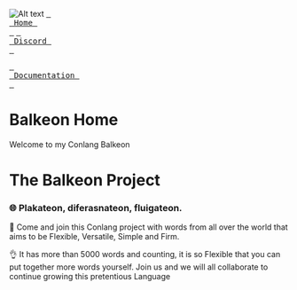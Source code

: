 
![Alt text](https://i.ibb.co/fS3P55r/Balkeon.png "Balkeon Flag")
[<kbd> <br> Home <br> </kbd>][Home] [<kbd> <br> Discord <br> </kbd>][Dcr]

[Dcr]: https://discord.gg/8NPsyq7rp7
[Home]: https://metroman.me/en



[<kbd> <br> Documentation <br> </kbd>][Docs]

[Docs]: https://metroman.me/en/balkeon/docs

# Balkeon Home

Welcome to my Conlang Balkeon

# The Balkeon Project

### 🌐 Plakateon, diferasnateon, fluigateon. 

🎉 Come and join this Conlang project with words from all over the world that aims to be Flexible, Versatile, Simple and Firm.

👌 It has more than 5000 words and counting, it is so Flexible that you can put together more words yourself. Join us and we will all collaborate to continue growing this pretentious Language
